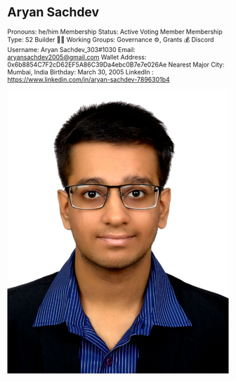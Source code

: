 # Aryan Sachdev

Pronouns: he/him
Membership Status: Active Voting Member
Membership Type: S2 Builder 🧑‍🚀
Working Groups: Governance ⚙️, Grants 💰
Discord Username: Aryan Sachdev_303#1030
Email: aryansachdev2005@gmail.com
Wallet Address: 0x6b8854C7F2cD62EF5A86C39Da4ebc0B7e7e026Ae
Nearest Major City: Mumbai, India
Birthday: March 30, 2005
LinkedIn : https://www.linkedin.com/in/aryan-sachdev-7896301b4

![2647 - Aryan Sachdev.JPG](Aryan%20Sachdev%20ef25be9dbad445a681367cb945bb4951/2647_-_Aryan_Sachdev.jpg)